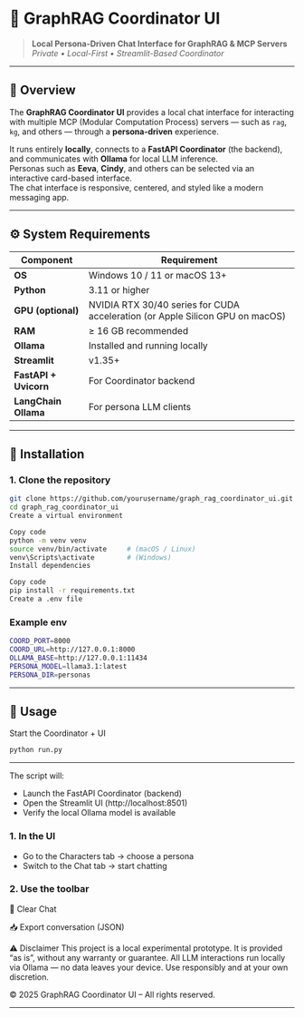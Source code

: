 # 🧠 GraphRAG Coordinator UI

> **Local Persona-Driven Chat Interface for GraphRAG & MCP Servers**  
> _Private • Local-First • Streamlit-Based Coordinator_

---

## 📖 Overview

The **GraphRAG Coordinator UI** provides a local chat interface for interacting with multiple MCP (Modular Computation Process) servers — such as `rag`, `kg`, and others — through a **persona-driven** experience.

It runs entirely **locally**, connects to a **FastAPI Coordinator** (the backend), and communicates with **Ollama** for local LLM inference.  
Personas such as **Eeva**, **Cindy**, and others can be selected via an interactive card-based interface.  
The chat interface is responsive, centered, and styled like a modern messaging app.

---

## ⚙️ System Requirements

| Component | Requirement |
|------------|-------------|
| **OS** | Windows 10 / 11 or macOS 13+ |
| **Python** | 3.11 or higher |
| **GPU (optional)** | NVIDIA RTX 30/40 series for CUDA acceleration (or Apple Silicon GPU on macOS) |
| **RAM** | ≥ 16 GB recommended |
| **Ollama** | Installed and running locally |
| **Streamlit** | v1.35+ |
| **FastAPI + Uvicorn** | For Coordinator backend |
| **LangChain Ollama** | For persona LLM clients |

---

## 🧩 Installation

### 1. **Clone the repository**

   ```bash
   git clone https://github.com/yourusername/graph_rag_coordinator_ui.git
   cd graph_rag_coordinator_ui
Create a virtual environment
   ```

   ```bash
Copy code
python -m venv venv
source venv/bin/activate     # (macOS / Linux)
venv\Scripts\activate        # (Windows)
Install dependencies
   ```

   ```bash
Copy code
pip install -r requirements.txt
Create a .env file
   ```

### Example env

   ```bash
COORD_PORT=8000
COORD_URL=http://127.0.0.1:8000
OLLAMA_BASE=http://127.0.0.1:11434
PERSONA_MODEL=llama3.1:latest
PERSONA_DIR=personas
   ```

---

## 🚀 Usage

Start the Coordinator + UI

   ```bash
python run.py
   ```

---

The script will:

- Launch the FastAPI Coordinator (backend)
- Open the Streamlit UI (http://localhost:8501)
- Verify the local Ollama model is available

### 1. In the UI

- Go to the Characters tab → choose a persona
- Switch to the Chat tab → start chatting

### 2. Use the toolbar

🧹 Clear Chat

📥 Export conversation (JSON)

⚠️ Disclaimer
This project is a local experimental prototype.
It is provided “as is”, without any warranty or guarantee.
All LLM interactions run locally via Ollama — no data leaves your device.
Use responsibly and at your own discretion.

© 2025 GraphRAG Coordinator UI – All rights reserved.

---
